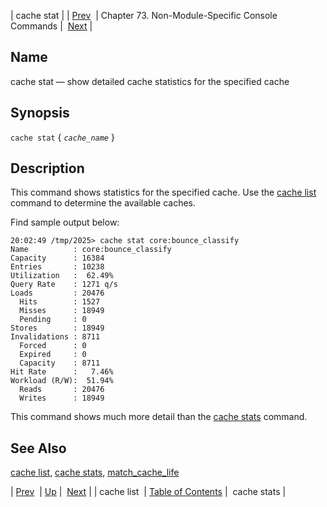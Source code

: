 | cache stat |
| [Prev](console_commands.cache_list)  | Chapter 73. Non-Module-Specific Console Commands |  [Next](console_commands.cache_stats) |

<a name="console_commands.cache_stat"></a>
## Name

cache stat — show detailed cache statistics for the specified cache

## Synopsis

`cache stat` { *`cache_name`* }

<a name="idp13017696"></a>
## Description

This command shows statistics for the specified cache. Use the [cache list](console_commands.cache_list "cache list") command to determine the available caches.

Find sample output below:

```
20:02:49 /tmp/2025> cache stat core:bounce_classify
Name          : core:bounce_classify
Capacity      : 16384
Entries       : 10238
Utilization   :  62.49%
Query Rate    : 1271 q/s
Loads         : 20476
  Hits        : 1527
  Misses      : 18949
  Pending     : 0
Stores        : 18949
Invalidations : 8711
  Forced      : 0
  Expired     : 0
  Capacity    : 8711
Hit Rate      :   7.46%
Workload (R/W):  51.94%
  Reads       : 20476
  Writes      : 18949
```

This command shows much more detail than the [cache stats](console_commands.cache_stats "cache stats") command.

<a name="idp13022352"></a>
## See Also

[cache list](console_commands.cache_list "cache list"), [cache stats](console_commands.cache_stats "cache stats"), [match_cache_life](conf.ref.match_cache_life "match_cache_life")

| [Prev](console_commands.cache_list)  | [Up](console.cmds.ref) |  [Next](console_commands.cache_stats) |
| cache list  | [Table of Contents](index) |  cache stats |

